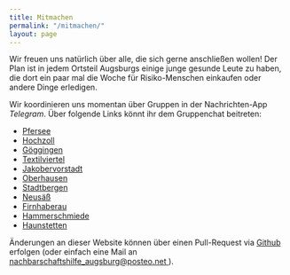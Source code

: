 ```yaml
---
title: Mitmachen
permalink: "/mitmachen/"
layout: page
---
```


Wir freuen uns natürlich über alle, die sich gerne anschließen wollen! Der Plan ist in jedem Ortsteil Augsburgs einige junge gesunde Leute zu haben, die dort ein paar mal die Woche für Risiko-Menschen einkaufen oder andere Dinge erledigen.

Wir koordinieren uns momentan über Gruppen in der  Nachrichten-App *Telegram*. Über folgende Links könnt ihr dem Gruppenchat beitreten:

- [Pfersee](https://t.me/joinchat/LXjLxVCqOcfxCVw2isMT-Q)
- [Hochzoll](https://t.me/joinchat/LXjLxUuuuzeoViwpto12Rw)
- [Göggingen](https://t.me/joinchat/LXjLxVePZox4hUVrx5DuLQ)
- [Textilviertel](https://t.me/joinchat/LXjLxUn2M5Dw1P0m_I8BFg)
- [Jakobervorstadt](https://t.me/joinchat/LXjLxUsMxbaTo8gc0WXP0w)
- [Oberhausen](https://t.me/joinchat/LXjLxVbEG5hAEVf0F2MTiA)
- [Stadtbergen](https://t.me/joinchat/LXjLxVUWlpek9PfNaMDGng)
- [Neusäß](https://t.me/joinchat/LXjLxVb9n960UagDMrtLdA)
- [Firnhaberau](https://t.me/joinchat/LXjLxUV_3gGsqNnnsM-LTw)
- [Hammerschmiede](https://t.me/joinchat/LXjLxVkTZDyx9x00nTRgkg)
- [Haunstetten](https://t.me/joinchat/LXjLxVHuVg6SVb5SJwTQeg)

Änderungen an dieser Website können über einen Pull-Request via [Github](https://github.com/Debakel/corona-soli-augsburg) erfolgen (oder einfach eine Mail an [nachbarschaftshilfe_augsburg@posteo.net
](mailto:nachbarschaftshilfe_augsburg@posteo.net)).
